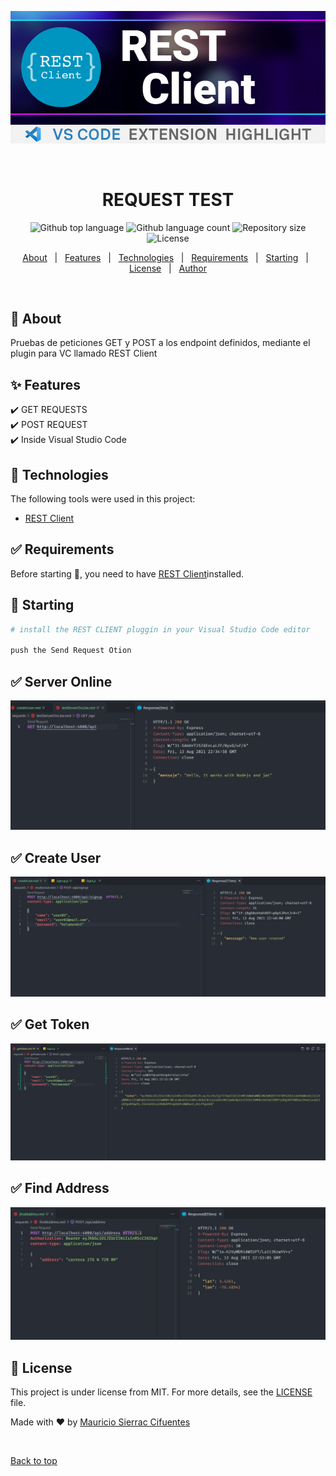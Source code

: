<div align="center" id="top"> 
  
  ![logo](https://github.com/mauriciosierrac/logysto/blob/master/requests/img/pluggin.jpg)

  &#xa0;

  <!-- <a href="https://logysto.netlify.app">Demo</a> -->
</div>

<h1 align="center">REQUEST TEST</h1>

<p align="center">
  <img alt="Github top language" src="https://img.shields.io/github/languages/top/mauriciosierrac/logysto?color=56BEB8">

  <img alt="Github language count" src="https://img.shields.io/github/languages/count/mauriciosierrac/logysto?color=56BEB8">

  <img alt="Repository size" src="https://img.shields.io/github/repo-size/mauriciosierrac/logysto?color=56BEB8">

  <img alt="License" src="https://img.shields.io/github/license/mauriciosierrac/logysto?color=56BEB8">

  <!-- <img alt="Github issues" src="https://img.shields.io/github/issues/{{YOUR_GITHUB_USERNAME}}/logysto?color=56BEB8" /> -->

  <!-- <img alt="Github forks" src="https://img.shields.io/github/forks/{{YOUR_GITHUB_USERNAME}}/logysto?color=56BEB8" /> -->

  <!-- <img alt="Github stars" src="https://img.shields.io/github/stars/{{YOUR_GITHUB_USERNAME}}/logysto?color=56BEB8" /> -->
</p>

<!-- Status -->

<!-- <h4 align="center"> 
	🚧  Logysto 🚀 Under construction...  🚧
</h4> 

<hr> -->

<p align="center">
  <a href="#dart-about">About</a> &#xa0; | &#xa0; 
  <a href="#sparkles-features">Features</a> &#xa0; | &#xa0;
  <a href="#rocket-technologies">Technologies</a> &#xa0; | &#xa0;
  <a href="#white_check_mark-requirements">Requirements</a> &#xa0; | &#xa0;
  <a href="#checkered_flag-starting">Starting</a> &#xa0; | &#xa0;
  <a href="#memo-license">License</a> &#xa0; | &#xa0;
  <a href="https://github.com/mauriciosierrac" target="_blank">Author</a>
</p>

<br>

## :dart: About ##

Pruebas de peticiones GET y POST a los endpoint definidos, mediante el plugin para VC llamado REST Client

## :sparkles: Features ##

:heavy_check_mark: GET REQUESTS\
:heavy_check_mark: POST REQUEST\
:heavy_check_mark: Inside Visual Studio Code

## :rocket: Technologies ##

The following tools were used in this project:

- [REST Client](https://marketplace.visualstudio.com/items?itemName=humao.rest-client)


## :white_check_mark: Requirements ##

Before starting :checkered_flag:, you need to have [REST Client](https://marketplace.visualstudio.com/items?itemName=humao.rest-client)installed.

## :checkered_flag: Starting ##

```bash
# install the REST CLIENT pluggin in your Visual Studio Code editor

push the Send Request Otion

```

## :white_check_mark: Server Online ##

![server](https://github.com/mauriciosierrac/logysto/blob/master/requests/img/serverOnLine.JPG)

## :white_check_mark: Create User ##

![create user](https://github.com/mauriciosierrac/logysto/blob/master/requests/img/nuevoUser.JPG)

## :white_check_mark: Get Token ##

![get token](https://github.com/mauriciosierrac/logysto/blob/master/requests/img/getToken.JPG)

## :white_check_mark: Find Address ##

![find addreess](https://github.com/mauriciosierrac/logysto/blob/master/requests/img/findAddress.JPG)

## :memo: License ##

This project is under license from MIT. For more details, see the [LICENSE](LICENSE.md) file.


Made with :heart: by <a href="https://github.com/mauriciosierrac" target="_blank">Mauricio Sierrac Cifuentes</a>

&#xa0;

<a href="#top">Back to top</a>

